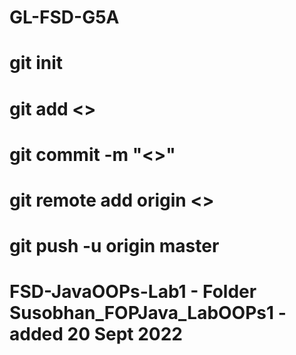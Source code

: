 # GL-FSD-G5A
# git init
# git add <<folder>>
# git commit -m "<<msg>>"
# git remote add origin <<git repo url>>
# git push -u origin master
# FSD-JavaOOPs-Lab1 - Folder Susobhan_FOPJava_LabOOPs1 - added 20 Sept 2022
